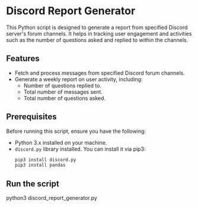 # Discord Report Generator

This Python script is designed to generate a report from specified Discord server's forum channels. It helps in tracking user engagement and activities such as the number of questions asked and replied to within the channels.

## Features

- Fetch and process messages from specified Discord forum channels.
- Generate a weekly report on user activity, including:
  - Number of questions replied to.
  - Total number of messages sent.
  - Total number of questions asked.

## Prerequisites

Before running this script, ensure you have the following:

- Python 3.x installed on your machine.
- `discord.py` library installed. You can install it via pip3:
  ```bash
  pip3 install discord.py
  pip3 install pandas

## Run the script

  python3 discord_report_generator.py

